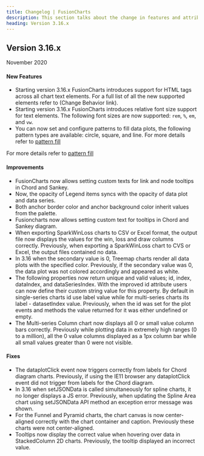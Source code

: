 ```yaml
---
title: Changelog | FusionCharts
description: This section talks about the change in features and attributes with latest released version.
heading: Version 3.16.x
---
```

<h2 class="sub-heading">Version 3.16.x</h2>

<p class="release-date">November 2020</p>

<h4>New Features</h4>

* Starting version 3.16.x FusionCharts introduces support for HTML tags across all chart text elements.
For a full list of all the new supported elements refer to (Change Behavior link).
* Starting version 3.16.x FusionCharts introduces relative font size support for text elements. The following font sizes are now supported: `rem`, `%`, `em`, and `vw`.
* You can now set and configure patterns to fill data plots, the following pattern types are available: circle, square, and line. For more details refer to [pattern fill](/dev/chart-guide/chart-configurations/data-plot#add-pattern-fill-to-data-plots)


For more details refer to [pattern fill](/dev/chart-guide/chart-configurations/data-plot#add-pattern-fill-to-data-plots)

<h4>Improvements</h4>

* FusionCharts now allows setting custom texts for link and node tooltips in Chord and Sankey.
* Now, the opacity of Legend items syncs with the opacity of data plot and data series.
* Both anchor border color and anchor background color inherit values from the palette.
* Fusioncharts now allows setting custom text for tooltips in Chord and Sankey diagram.
* When exporting SparkWinLoss charts to CSV or Excel format, the output file now displays the values for the win, loss and draw columns correctly. Previously, when exporting a SparkWinLoss chart to CVS or Excel, the output files contained no data. 
* In 3.16 when the secondary value is 0, Treemap charts render all data plots with the specified color. Previously, if the secondary value was 0, the data plot was not colored accordingly and appeared as white. 
* The following properties now return unique and valid values; id, index, dataIndex, and dataSeriesIndex. With the improved id attribute users can now define their custom string value for this property. By default in single-series charts id use label value while for multi-series charts its label - datasetIndex value. Previously, when the id was set for the plot events and methods the value returned for it was either undefined or empty. 
* The Multi-series Column chart now displays all 0 or small value column bars correctly. Previously while plotting data in extremely high ranges (0 to a million), all the 0 value columns displayed as a 1px column bar while all small values greater than 0 were not visible.


<h4>Fixes</h4>

* The dataplotClick event now triggers correctly from labels for Chord diagram charts. Previously, if using the IE11 browser any dataplotClick event did not trigger from labels for the Chord diagram. 
* In 3.16 when setJSONData is called simultaneously for spline charts, it no longer displays a JS error. 
Previously, when updating the Spline Area chart using setJSONData API method an exception error message was shown.
* For the Funnel and Pyramid charts, the chart canvas is now center-aligned correctly with the chart container and caption. Previously these charts were not center-aligned. 
* Tooltips now display the correct value when hovering over data in StackedColumn 2D charts. Previously, the tooltip displayed an incorrect value. 


